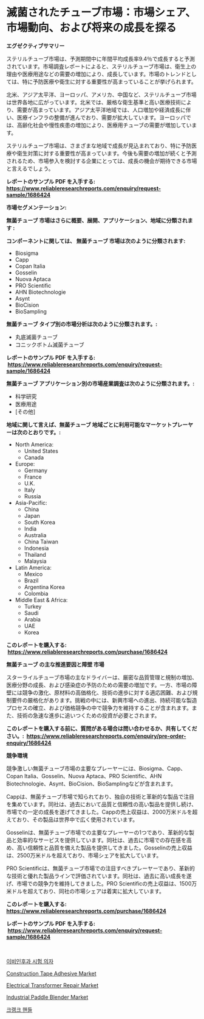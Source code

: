 <p><h1>滅菌されたチューブ市場：市場シェア、市場動向、および将来の成長を探る</h1></p><p><strong>エグゼクティブサマリー</strong></p>
<p><p>ステリルチューブ市場は、予測期間中に年間平均成長率9.4％で成長すると予測されています。市場調査レポートによると、ステリルチューブ市場は、衛生上の理由や医療用途などの需要の増加により、成長しています。市場のトレンドとしては、特に予防医療や衛生に対する重要性が高まっていることが挙げられます。</p><p>北米、アジア太平洋、ヨーロッパ、アメリカ、中国など、ステリルチューブ市場は世界各地に広がっています。北米では、厳格な衛生基準と高い医療技術により、需要が高まっています。アジア太平洋地域では、人口増加や経済成長に伴い、医療インフラの整備が進んでおり、需要が拡大しています。ヨーロッパでは、高齢化社会や慢性疾患の増加により、医療用チューブの需要が増加しています。</p><p>ステリルチューブ市場は、さまざまな地域で成長が見込まれており、特に予防医療や衛生対策に対する重要性が高まっています。今後も需要の増加が続くと予測されるため、市場参入を検討する企業にとっては、成長の機会が期待できる市場と言えるでしょう。</p></p>
<p><strong>レポートのサンプル PDF を入手する: <a href="https://www.reliableresearchreports.com/enquiry/request-sample/1686424">https://www.reliableresearchreports.com/enquiry/request-sample/1686424</a></strong></p>
<p><strong>市場セグメンテーション:</strong></p>
<p><strong> 無菌チューブ 市場はさらに概要、展開、アプリケーション、地域に分類されます :</strong></p>
<p><strong>コンポーネントに関しては、 無菌チューブ 市場は次のように分類されます: &nbsp;</strong></p>
<p><ul><li>Biosigma</li><li>Capp</li><li>Copan Italia</li><li>Gosselin</li><li>Nuova Aptaca</li><li>PRO Scientific</li><li>AHN Biotechnologie</li><li>Asynt</li><li>BioCision</li><li>BioSampling</li></ul></p>
<p><strong> 無菌チューブ タイプ別の市場分析は次のように分類されます。:</strong></p>
<p><ul><li>丸底滅菌チューブ</li><li>コニックボトム滅菌チューブ</li></ul></p>
<p><strong>レポートのサンプル PDF を入手する: &nbsp;<a href="https://www.reliableresearchreports.com/enquiry/request-sample/1686424">https://www.reliableresearchreports.com/enquiry/request-sample/1686424</a></strong></p>
<p><strong> 無菌チューブ アプリケーション別の市場産業調査は次のように分類されます。:</strong></p>
<p><ul><li>科学研究</li><li>医療用途</li><li>[その他]</li></ul></p>
<p><strong>地域に関して言えば、無菌チューブ 地域ごとに利用可能なマーケットプレーヤーは次のとおりです。:</strong></p>
<p><ul>
    <li>
        North America:
        <ul>
            <li>United States</li>
            <li>Canada</li>
        </ul>
    </li>
    <li>
        Europe:
        <ul>
            <li>Germany</li>
            <li>France</li>
            <li>U.K.</li>
            <li>Italy</li>
            <li>Russia</li>
        </ul>
    </li>
    <li>
        Asia-Pacific:
        <ul>
            <li>China</li>
            <li>Japan</li>
            <li>South Korea</li>
            <li>India</li>
            <li>Australia</li>
            <li>China Taiwan</li>
            <li>Indonesia</li>
            <li>Thailand</li>
            <li>Malaysia</li>
        </ul>
    </li>
    <li>
        Latin America:
        <ul>
            <li>Mexico</li>
            <li>Brazil</li>
            <li>Argentina Korea</li>
            <li>Colombia</li>
        </ul>
    </li>
    <li>
        Middle East & Africa:
        <ul>
            <li>Turkey</li>
            <li>Saudi</li>
            <li>Arabia</li>
            <li>UAE</li>
            <li>Korea</li>
        </ul>
    </li>
    </ul></p>
<p><strong>このレポートを購入する: &nbsp;<a href="https://www.reliableresearchreports.com/purchase/1686424">https://www.reliableresearchreports.com/purchase/1686424</a></strong></p>
<p><strong>無菌チューブ の主な推進要因と障壁 市場</strong></p>
<p><p>スターライルチューブ市場の主なドライバーは、厳密な品質管理と規制の増加、医療分野の成長、および感染症の予防のための需要の増加です。一方、市場の障壁には競争の激化、原材料の高価格化、技術の進歩に対する適応困難、および規制要件の厳格化があります。挑戦の中には、新興市場への進出、持続可能な製造プロセスの確立、および価格競争の中で競争力を維持することが含まれます。また、技術の急速な進歩に追いつくための投資が必要とされます。</p></p>
<p><strong>このレポートを購入する前に、質問がある場合は問い合わせるか、共有してください。:&nbsp; <a href="https://www.reliableresearchreports.com/enquiry/pre-order-enquiry/1686424">https://www.reliableresearchreports.com/enquiry/pre-order-enquiry/1686424</a></strong></p>
<p><strong>競争環境</strong></p>
<p><p>競争激しい無菌チューブ市場の主要なプレーヤーには、Biosigma、Capp、Copan Italia、Gosselin、Nuova Aptaca、PRO Scientific、AHN Biotechnologie、Asynt、BioCision、BioSamplingなどが含まれます。</p><p>Cappは、無菌チューブ市場で知られており、独自の技術と革新的な製品で注目を集めています。同社は、過去において品質と信頼性の高い製品を提供し続け、市場での一定の成長を遂げてきました。Cappの売上収益は、2000万米ドルを超えており、その製品は世界中で広く使用されています。</p><p>Gosselinは、無菌チューブ市場での主要なプレーヤーの1つであり、革新的な製品と効率的なサービスを提供しています。同社は、過去に市場での存在感を高め、高い信頼性と品質を備えた製品を提供してきました。Gosselinの売上収益は、2500万米ドルを超えており、市場シェアを拡大しています。</p><p>PRO Scientificは、無菌チューブ市場での注目すべきプレーヤーであり、革新的な技術と優れた製品ラインで評価されています。同社は、過去に高い成長を遂げ、市場での競争力を維持してきました。PRO Scientificの売上収益は、1500万米ドルを超えており、同社の市場シェアは着実に拡大しています。</p></p>
<p><strong>このレポートを購入する: &nbsp; <a href="https://www.reliableresearchreports.com/purchase/1686424">https://www.reliableresearchreports.com/purchase/1686424</a></strong></p>
<p><strong>レポートのサンプル PDF を入手する: &nbsp;<a href="https://www.reliableresearchreports.com/enquiry/request-sample/1686424">https://www.reliableresearchreports.com/enquiry/request-sample/1686424</a></strong><strong></strong></p>
<p>&nbsp;</p>
<p><p><a href="https://github.com/oajzkywllm460/Market-Research-Report-List-1/blob/main/4365543192032.md">이비인후과 시험 의자</a></p><p><a href="https://github.com/provorikovar/Market-Research-Report-List-3/blob/main/construction-tape-adhesive-market.md">Construction Tape Adhesive Market</a></p><p><a href="https://issuu.com/reportprime-2/docs/electrical-transformer-repair-market-size-2030.ppt">Electrical Transformer Repair Market</a></p><p><a href="https://issuu.com/reportprime-2/docs/industrial-paddle-blender-market-size-2030.pptx">Industrial Paddle Blender Market</a></p><p><a href="https://github.com/vsr06p4p49/Market-Research-Report-List-1/blob/main/5036649192033.md">크랭크 핸들</a></p></p>